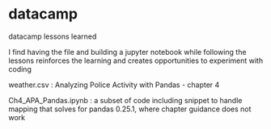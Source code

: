# datacamp
datacamp lessons learned

I find having the file and building a jupyter notebook while following the lessons reinforces the learning and creates opportunities to experiment with coding

weather.csv : Analyzing Police Activity with Pandas - chapter 4

Ch4_APA_Pandas.ipynb : a subset of code including snippet to handle mapping that solves for pandas 0.25.1, where chapter guidance does not work

